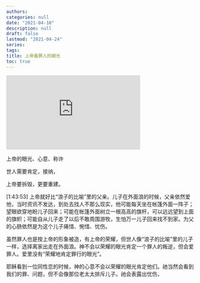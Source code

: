 ```yaml
---
authors: 
categories: null
date: "2021-04-10"
description: null
draft: false
lastmod: "2021-04-24"
series: 
tags: 
title: 上帝看罪人的眼光
toc: true
---
```


<iframe width="360" height="200" src="https://www.youtube.com/embed/EBMYsZMgjwo" title="YouTube video player" frameborder="0" allow="accelerometer; autoplay; clipboard-write; encrypted-media; gyroscope; picture-in-picture" allowfullscreen></iframe>

上帝的眼光、心意、称许  

世人需要肯定，接纳，  

上帝要拆毁，更要重建。

<!--more-->

[1:43:53] 上帝就好比“浪子的比喻”里的父亲。儿子在外面浪的时候，父亲依然爱他，当时资讯不发达，到处去找人不那么现实，他可能每天坐在帐篷外面一阵子；望眼欲穿地盼儿子回来；可能在帐篷外面树立一根高高的旗杆，可以远远望到上面的旗帜；可能自从儿子走了以后不敢周围游牧，生怕万一儿子回来找不到家。为父的心肠依然是为这个儿子痛惜、惋惜、忧伤。

虽然罪人也是按上帝的形象被造，有上帝的荣耀，但世人像“浪子的比喻”里的儿子一样，选择离家出走在外面浪。神不会以荣耀的眼光肯定一个罪人的叛逆，但会爱罪人。爱里没有“荣耀地肯定罪行的眼光”。

耶稣看到一位同性恋的时候，神的心意不会以荣耀的眼光肯定他们。祂当然会看到我们的罪、问题，但不会像那位老太太排斥儿子。祂会表露出忧伤，
